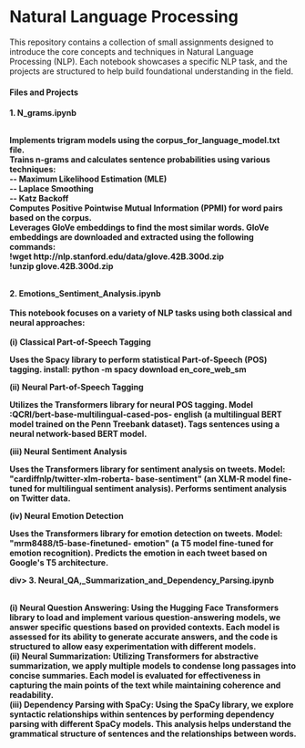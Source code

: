 <!DOCTYPE html>
<html> 
<body>
      <h1> Natural Language Processing </h1>
            <div>
                  <p>
                   This repository contains a collection of small assignments designed to introduce the core concepts and techniques in                         Natural Language Processing (NLP). Each notebook showcases a specific NLP task, and the projects are structured to help                      build foundational understanding in the field.
                  </p>            
            </div>
      <h4> Files and Projects <h4/>
            <div>
                   1. N_grams.ipynb
                        <p>
                            <br> Implements trigram models using the corpus_for_language_model.txt file.
                            <br> Trains n-grams and calculates sentence probabilities using various techniques:
                            <br> -- Maximum Likelihood Estimation (MLE)
                            <br> -- Laplace Smoothing
                            <br> -- Katz Backoff
                            <br>Computes Positive Pointwise Mutual Information (PPMI) for word pairs based on the corpus.
                            <br>Leverages GloVe embeddings to find the most similar words. GloVe embeddings are downloaded and extracted                                     using the following commands:
                            <br>!wget http://nlp.stanford.edu/data/glove.42B.300d.zip
                            <br>!unzip glove.42B.300d.zip<br>
                        </p>
              </div>
              <div>
                   <br> 2. Emotions_Sentiment_Analysis.ipynb <br>
                  <br> This notebook focuses on a variety of NLP tasks using both classical and neural approaches: <br><br>
                   (i) Classical Part-of-Speech Tagging
                              <p> Uses the Spacy library to perform statistical Part-of-Speech (POS) tagging. install: python -m spacy                                         download en_core_web_sm 
                              </p> 
                   (ii) Neural Part-of-Speech Tagging
                               <p> Utilizes the Transformers library for neural POS tagging. Model :QCRI/bert-base-multilingual-cased-pos-                                      english (a multilingual BERT model trained on the Penn Treebank dataset). Tags sentences using a neural                                      network-based BERT model.
                               </p>
                   (iii) Neural Sentiment Analysis
                               <p> Uses the Transformers library for sentiment analysis on tweets. Model: "cardiffnlp/twitter-xlm-roberta-                                      base-sentiment" (an XLM-R model fine-tuned for multilingual sentiment analysis). Performs sentiment                                          analysis on Twitter data. 
                               </p>
                  (iv) Neural Emotion Detection
                                <p> Uses the Transformers library for emotion detection on tweets. Model: "mrm8488/t5-base-finetuned-                                            emotion" (a T5 model fine-tuned for emotion recognition). Predicts the emotion in each tweet based on                                        Google's T5 architecture.
                                </p>
            </div>
            div>
                   3. Neural_QA,_Summarization_and_Dependency_Parsing.ipynb<br>
                        <p>
                            <br> (i) Neural Question Answering: Using the Hugging Face Transformers library to load and implement various question-answering models, we answer specific questions based on provided contexts. Each model is assessed for its ability to generate accurate answers, and the code is structured to allow easy experimentation with different models.
                            <br> (ii) Neural Summarization: Utilizing Transformers for abstractive summarization, we apply multiple models to condense long passages into concise summaries. Each model is evaluated for effectiveness in capturing the main points of the text while maintaining coherence and readability.
                            <br> (iii) Dependency Parsing with SpaCy: Using the SpaCy library, we explore syntactic relationships within sentences by performing dependency parsing with different SpaCy models. This analysis helps understand the grammatical structure of sentences and the relationships between words.
                        </p>
              </div>
</body>
</html>
